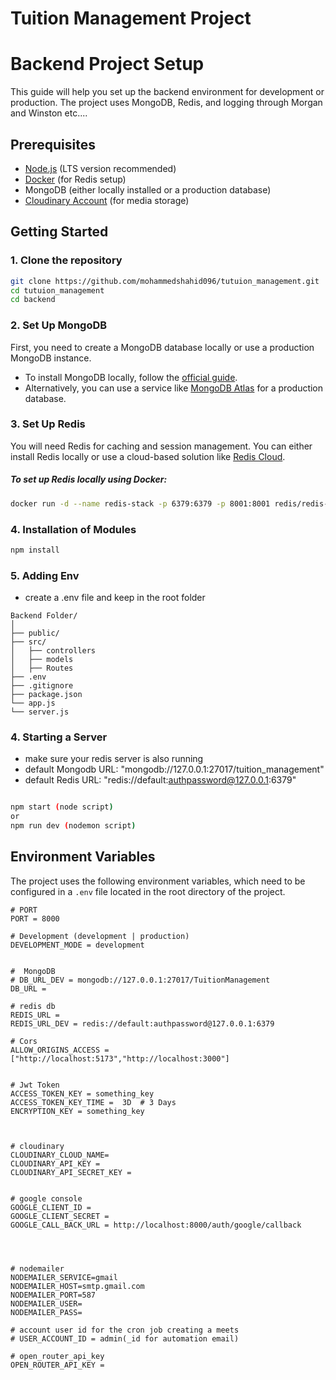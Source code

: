 # Tuition Management Project

# Backend Project Setup

This guide will help you set up the backend environment for development or production. The project uses MongoDB, Redis, and logging through Morgan and Winston etc....

## Prerequisites

- [Node.js](https://nodejs.org/) (LTS version recommended)
- [Docker](https://www.docker.com/) (for Redis setup)
- MongoDB (either locally installed or a production database)
- [Cloudinary Account](https://cloudinary.com/) (for media storage)

## Getting Started

### 1. Clone the repository

```bash
git clone https://github.com/mohammedshahid096/tutuion_management.git
cd tutuion_management
cd backend
```

### 2. Set Up MongoDB

First, you need to create a MongoDB database locally or use a production MongoDB instance.

- To install MongoDB locally, follow the [official guide](https://docs.mongodb.com/manual/installation/).
- Alternatively, you can use a service like [MongoDB Atlas](https://www.mongodb.com/cloud/atlas) for a production database.

### 3. Set Up Redis

You will need Redis for caching and session management. You can either install Redis locally or use a cloud-based solution like [Redis Cloud](https://redis.com/solutions/cloud/).

##### To set up Redis locally using Docker:

```bash
docker run -d --name redis-stack -p 6379:6379 -p 8001:8001 redis/redis-stack:latest
```

### 4. Installation of Modules

```bash
npm install
```

### 5. Adding Env

- create a .env file and keep in the root folder

```plaintext
Backend Folder/
│
├── public/
├── src/
│   ├── controllers
│   ├── models
│   ├── Routes
├── .env
├── .gitignore
├── package.json
└── app.js
└── server.js
```

### 4. Starting a Server

- make sure your redis server is also running
- default Mongodb URL: "mongodb://127.0.0.1:27017/tuition_management"
- default Redis URL: "redis://default:authpassword@127.0.0.1:6379"

```bash

npm start (node script)
or
npm run dev (nodemon script)
```

## Environment Variables

The project uses the following environment variables, which need to be configured in a `.env` file located in the root directory of the project.

```plaintext
# PORT
PORT = 8000

# Development (development | production)
DEVELOPMENT_MODE = development


#  MongoDB
# DB_URL_DEV = mongodb://127.0.0.1:27017/TuitionManagement
DB_URL =

# redis db
REDIS_URL =
REDIS_URL_DEV = redis://default:authpassword@127.0.0.1:6379

# Cors
ALLOW_ORIGINS_ACCESS =["http://localhost:5173","http://localhost:3000"]


# Jwt Token
ACCESS_TOKEN_KEY = something_key
ACCESS_TOKEN_KEY_TIME =  3D  # 3 Days
ENCRYPTION_KEY = something_key



# cloudinary
CLOUDINARY_CLOUD_NAME=
CLOUDINARY_API_KEY =
CLOUDINARY_API_SECRET_KEY =


# google console
GOOGLE_CLIENT_ID =
GOOGLE_CLIENT_SECRET =
GOOGLE_CALL_BACK_URL = http://localhost:8000/auth/google/callback




# nodemailer
NODEMAILER_SERVICE=gmail
NODEMAILER_HOST=smtp.gmail.com
NODEMAILER_PORT=587
NODEMAILER_USER=
NODEMAILER_PASS=

# account user id for the cron job creating a meets
# USER_ACCOUNT_ID = admin(_id for automation email)

# open_router_api_key
OPEN_ROUTER_API_KEY =

```
